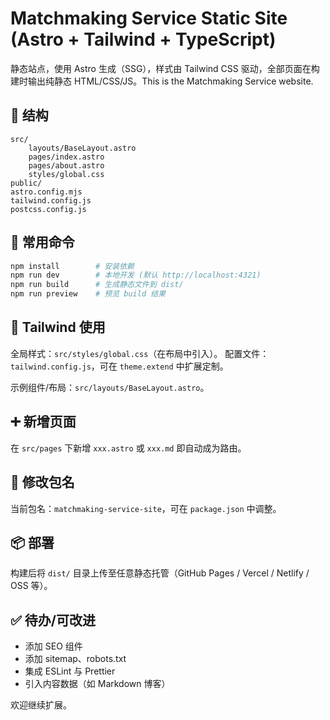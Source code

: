 # Matchmaking Service Static Site (Astro + Tailwind + TypeScript)

静态站点，使用 Astro 生成（SSG），样式由 Tailwind CSS 驱动，全部页面在构建时输出纯静态 HTML/CSS/JS。This is the Matchmaking Service website.

## 📁 结构
```
src/
	layouts/BaseLayout.astro
	pages/index.astro
	pages/about.astro
	styles/global.css
public/
astro.config.mjs
tailwind.config.js
postcss.config.js
```

## 🚀 常用命令
```bash
npm install        # 安装依赖
npm run dev        # 本地开发 (默认 http://localhost:4321)
npm run build      # 生成静态文件到 dist/
npm run preview    # 预览 build 结果
```

## 🎨 Tailwind 使用
全局样式：`src/styles/global.css`（在布局中引入）。
配置文件：`tailwind.config.js`，可在 `theme.extend` 中扩展定制。

示例组件/布局：`src/layouts/BaseLayout.astro`。

## ➕ 新增页面
在 `src/pages` 下新增 `xxx.astro` 或 `xxx.md` 即自动成为路由。

## 🔧 修改包名
当前包名：`matchmaking-service-site`，可在 `package.json` 中调整。

## 📦 部署
构建后将 `dist/` 目录上传至任意静态托管（GitHub Pages / Vercel / Netlify / OSS 等）。

## ✅ 待办/可改进
- 添加 SEO 组件
- 添加 sitemap、robots.txt
- 集成 ESLint 与 Prettier
- 引入内容数据（如 Markdown 博客）

欢迎继续扩展。 
